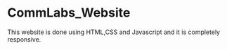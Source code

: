 # CommLabs_Website
This website is done using HTML,CSS and Javascript and it is completely responsive.
